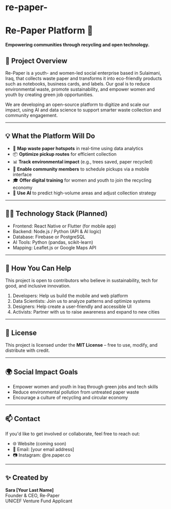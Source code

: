 # re-paper-
# Re-Paper Platform 🌿

**Empowering communities through recycling and open technology.**

## 📌 Project Overview

Re-Paper is a youth- and women-led social enterprise based in Sulaimani, Iraq, that collects waste paper and transforms it into eco-friendly products such as notebooks, business cards, and labels. Our goal is to reduce environmental waste, promote sustainability, and empower women and youth by creating green job opportunities.

We are developing an open-source platform to digitize and scale our impact, using AI and data science to support smarter waste collection and community engagement.

---

## 💡 What the Platform Will Do

- 📍 **Map waste paper hotspots** in real-time using data analytics
- 📦 **Optimize pickup routes** for efficient collection
- 📊 **Track environmental impact** (e.g., trees saved, paper recycled)
- 📱 **Enable community members** to schedule pickups via a mobile interface
- 🎓 **Offer digital training** for women and youth to join the recycling economy
- 🧠 **Use AI** to predict high-volume areas and adjust collection strategy

---

## 🧑‍💻 Technology Stack (Planned)

- Frontend: React Native or Flutter (for mobile app)
- Backend: Node.js / Python (API & AI logic)
- Database: Firebase or PostgreSQL
- AI Tools: Python (pandas, scikit-learn)
- Mapping: Leaflet.js or Google Maps API

---

## 🤝 How You Can Help

This project is open to contributors who believe in sustainability, tech for good, and inclusive innovation.

1. Developers: Help us build the mobile and web platform
2. Data Scientists: Join us to analyze patterns and optimize systems
3. Designers: Help create a user-friendly and accessible UI
4. Activists: Partner with us to raise awareness and expand to new cities

---

## 📜 License

This project is licensed under the **MIT License** – free to use, modify, and distribute with credit.

---

## 🌍 Social Impact Goals

- Empower women and youth in Iraq through green jobs and tech skills
- Reduce environmental pollution from untreated paper waste
- Encourage a culture of recycling and circular economy

---

## 📫 Contact

If you'd like to get involved or collaborate, feel free to reach out:

- 🌐 Website (coming soon)
- 📧 Email: [your email address]
- 📷 Instagram: @re.paper.co

---

## ✨ Created by

**Sara [Your Last Name]**  
Founder & CEO, Re-Paper  
UNICEF Venture Fund Applicant

